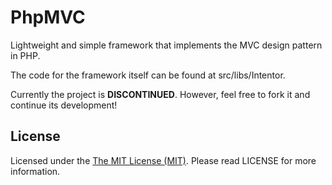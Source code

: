 # PhpMVC

Lightweight and simple framework that implements the MVC design pattern in PHP.

The code for the framework itself can be found at src/libs/Intentor.

Currently the project is **DISCONTINUED**. However, feel free to fork it and continue its development!

## License

Licensed under the [The MIT License (MIT)](http://opensource.org/licenses/MIT). Please read LICENSE for more information.